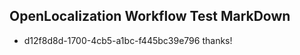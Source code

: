 ## OpenLocalization Workflow Test MarkDown
* d12f8d8d-1700-4cb5-a1bc-f445bc39e796 thanks!

<!--HONumber=Jul16_HO2-->


